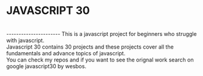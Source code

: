 # JAVASCRIPT 30
<br>
----------------------
This is a javascript project for beginners who struggle with javascript.<br>
Javascript 30 contains 30 projects and these projects cover all the fundamentals and advance topics of javascript.<br>
You can check my repos and if you want to see the orignal work search on google javascript30 by wesbos.<br>
